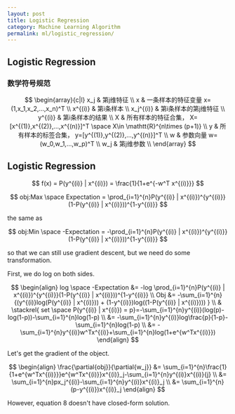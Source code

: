 ```yaml
---
layout: post
title: Logistic Regression
category: Machine Learning Algorithm
permalink: ml/logistic_regression/
---
```



## Logistic Regression

### 数学符号规范

$$
\begin{array}{c|l}
x_j &  第j维特征 \\
x & 一条样本的特征变量 x=(1,x_1,x_2,...,x_n)^T \\ 
x^{(i)} & 第i条样本 \\
x_j^{(i)} & 第i条样本的第j维特征 \\
y^{(i)} & 第i条样本的结果 \\
X & 所有样本的特征合集， X=[x^{(1)},x^{(2)},...,x^{(n)}]^T \space X\in \mathtt{R}^{n\times (p+1)} \\
y & 所有样本的标签合集， y=[y^{(1)},y^{(2)},...,y^{(n)}]^T \\
w & 参数向量 w=(w_0,w_1,...,w_p)^T \\
w_j & 第j维参数 \\
\end{array}
$$

## Logistic Regression

$$ f(x) = P(y^{(i)}  | x^{(i)}) = \frac{1}{1+e^{-w^T x^{(i)}}} $$

$$ obj:Max \space Expectation = \prod_{i=1}^{n}P(y^{(i)} | x^{(i)})^{y^{(i)}}(1-P(y^{(i)}  | x^{(i)}))^{1-y^{(i)}} $$

the same as 

$$ obj:Min \space -Expectation = -\prod_{i=1}^{n}P(y^{(i)} | x^{(i)})^{y^{(i)}}(1-P(y^{(i)}  | x^{(i)}))^{1-y^{(i)}} $$

so that we can still use gradient descent, but we need do some transformation.

First, we do log on both sides.

$$
\begin{align}
 log \space -Expectation &= -log \prod_{i=1}^{n}P(y^{(i)} | x^{(i)})^{y^{(i)}}(1-P(y^{(i)}  | x^{(i)}))^{1-y^{(i)}} \\
 Obj &= -\sum_{i=1}^{n}{(y^{(i)}log(P(y^{(i)} | x^{(i)})) + (1-y^{(i)})log((1-P(y^{(i)} | x^{(i)}))) } \\
 & \stackrel{ set \space P(y^{(i)} | x^{(i)}) = p}=-\sum_{i=1}^{n}y^{(i)}(log(p)-log(1-p))-\sum_{i=1}^{n}log(1-p) \\
 &= -\sum_{i=1}^{n}y^{(i)}log\frac{p}{1-p}-\sum_{i=1}^{n}log(1-p) \\
 &= -\sum_{i=1}^{n}y^{(i)}w^Tx^{(i)}+\sum_{i=1}^{n}log(1+e^{w^Tx^{(i)}})
\end{align} 
 $$
 
Let's get the gradient of the object.

$$
\begin{align}
\frac{\partial{obj}}{\partial{w_j}} &= \sum_{i=1}^{n}\frac{1}{1+e^{w^Tx^{(i)}}}e^{w^Tx^{(i)}}x^{(i)}_j-\sum_{i=1}^{n}y^{(i)}x^{(i)}{j} \\
&= \sum_{i=1}^{n}px_j^{(i)}-\sum_{i=1}^{n}y^{(i)}x^{(i)}_j \\
&= \sum_{i=1}^{n}(p-y^{(i)})x^{(i)}_j
\end{align}
$$

However, equation 8 doesn't have closed-form solution.
